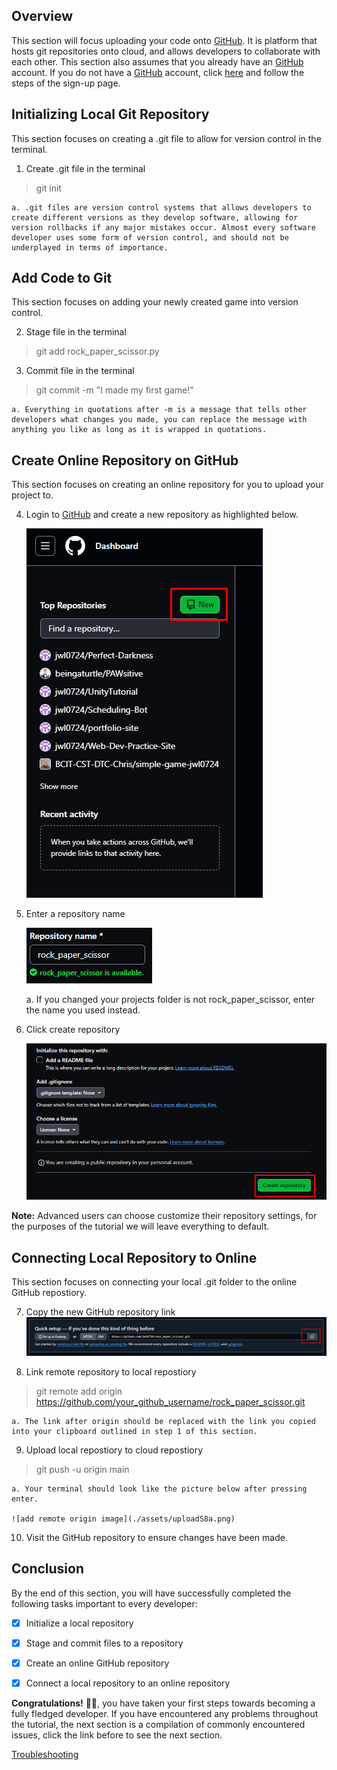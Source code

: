 ## Overview
This section will focus uploading your code onto [GitHub](https://github.com/). It is platform that hosts git repositories onto cloud, and allows developers to collaborate with each other. This section also assumes that you already have an [GitHub](https://github.com/) account. If you do not have a [GitHub](https://github.com/) account, click [here](https://github.com/join) and follow the steps of the sign-up page.

## Initializing Local Git Repository

This section focuses on creating a .git file to allow for version control in the terminal.

1. Create .git file in the terminal
> git init

    a. .git files are version control systems that allows developers to create different versions as they develop software, allowing for version rollbacks if any major mistakes occur. Almost every software developer uses some form of version control, and should not be underplayed in terms of importance.

## Add Code to Git

This section focuses on adding your newly created game into version control.

2. Stage file in the terminal
> git add rock_paper_scissor.py

3. Commit file in the terminal
> git commit -m "I made my first game!"

    a. Everything in quotations after -m is a message that tells other developers what changes you made, you can replace the message with anything you like as long as it is wrapped in quotations.

## Create Online Repository on GitHub

This section focuses on creating an online repository for you to upload your project to.

4. Login to [GitHub](https://github.com/) and create a new repository as highlighted below.

    ![make new repository](./assets/uploadS4a.png)

5. Enter a repository name

    ![enter repository name](./assets/uploadS5.png)

    a. If you changed your projects folder is not rock_paper_scissor, enter the name you used instead.

6. Click create repository

    ![create repository](./assets/codeS6.png)

**Note:** Advanced users can choose customize their repository settings, for the purposes of the tutorial we will leave everything to default.

## Connecting Local Repository to Online

This section focuses on connecting your local .git folder to the online GitHub repostiory.

7. Copy the new GitHub repository link
    ![copy repository link](./assets/uploadS7.png)

8. Link remote repository to local repostiory
> git remote add origin https://github.com/your_github_username/rock_paper_scissor.git

    a. The link after origin should be replaced with the link you copied into your clipboard outlined in step 1 of this section.

9. Upload local repostiory to cloud repostiory
> git push -u origin main

    a. Your terminal should look like the picture below after pressing enter.
    
    ![add remote origin image](./assets/uploadS8a.png)

10. Visit the GitHub repository to ensure changes have been made.

## Conclusion
By the end of this section, you will have successfully completed the following tasks important to every developer:

- [x] Initialize a local repository
- [x] Stage and commit files to a repository
- [x] Create an online GitHub repository
- [x] Connect a local repository to an online repository


**Congratulations!** 🥳🎉, you have taken your first steps towards becoming a fully fledged developer. If you have encountered any problems throughout the tutorial, the next section is a compilation of commonly encountered issues, click the link before to see the next section.

[Troubleshooting](Troubleshooting.md)
